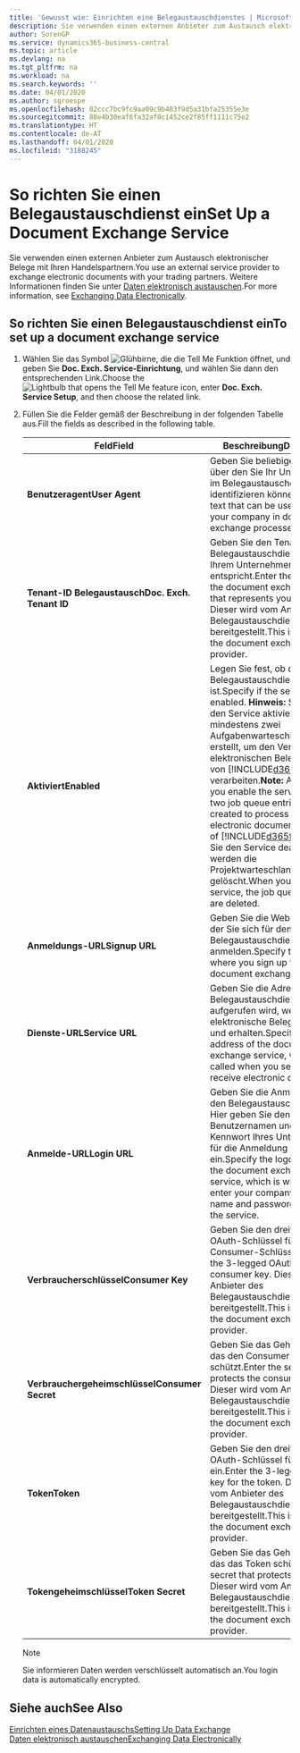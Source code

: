 ```yaml
---
title: 'Gewusst wie: Einrichten eine Belegaustauschdienstes | Microsoft Docs'
description: Sie verwenden einen externen Anbieter zum Austausch elektronischer Belege mit Ihren Handelspartnern.
author: SorenGP
ms.service: dynamics365-business-central
ms.topic: article
ms.devlang: na
ms.tgt_pltfrm: na
ms.workload: na
ms.search.keywords: ''
ms.date: 04/01/2020
ms.author: sgroespe
ms.openlocfilehash: 82ccc7bc9fc9aa09c9b403f9d5a31bfa25355e3e
ms.sourcegitcommit: 88e4b30eaf6fa32af0c1452ce2f85ff1111c75e2
ms.translationtype: HT
ms.contentlocale: de-AT
ms.lasthandoff: 04/01/2020
ms.locfileid: "3188245"
---
```

# <a name="set-up-a-document-exchange-service"></a><span data-ttu-id="76a50-103">So richten Sie einen Belegaustauschdienst ein</span><span class="sxs-lookup"><span data-stu-id="76a50-103">Set Up a Document Exchange Service</span></span>
<span data-ttu-id="76a50-104">Sie verwenden einen externen Anbieter zum Austausch elektronischer Belege mit Ihren Handelspartnern.</span><span class="sxs-lookup"><span data-stu-id="76a50-104">You use an external service provider to exchange electronic documents with your trading partners.</span></span> <span data-ttu-id="76a50-105">Weitere Informationen finden Sie unter [Daten elektronisch austauschen](across-data-exchange.md).</span><span class="sxs-lookup"><span data-stu-id="76a50-105">For more information, see [Exchanging Data Electronically](across-data-exchange.md).</span></span>  

## <a name="to-set-up-a-document-exchange-service"></a><span data-ttu-id="76a50-106">So richten Sie einen Belegaustauschdienst ein</span><span class="sxs-lookup"><span data-stu-id="76a50-106">To set up a document exchange service</span></span>  
1. <span data-ttu-id="76a50-107">Wählen Sie das Symbol ![Glühbirne, die die Tell Me Funktion öffnet](media/ui-search/search_small.png "Tell Me-Funktion"), und geben Sie **Doc. Exch. Service-Einrichtung**, und wählen Sie dann den entsprechenden Link.</span><span class="sxs-lookup"><span data-stu-id="76a50-107">Choose the ![Lightbulb that opens the Tell Me feature](media/ui-search/search_small.png "Tell me what you want to do") icon, enter **Doc. Exch. Service Setup**, and then choose the related link.</span></span>  
2. <span data-ttu-id="76a50-108">Füllen Sie die Felder gemäß der Beschreibung in der folgenden Tabelle aus.</span><span class="sxs-lookup"><span data-stu-id="76a50-108">Fill the fields as described in the following table.</span></span>  

    |<span data-ttu-id="76a50-109">Feld</span><span class="sxs-lookup"><span data-stu-id="76a50-109">Field</span></span>|<span data-ttu-id="76a50-110">Beschreibung</span><span class="sxs-lookup"><span data-stu-id="76a50-110">Description</span></span>|  
    |---------------------------------|---------------------------------------|  
    |<span data-ttu-id="76a50-111">**Benutzeragent**</span><span class="sxs-lookup"><span data-stu-id="76a50-111">**User Agent**</span></span>|<span data-ttu-id="76a50-112">Geben Sie beliebigen Text ein, über den Sie Ihr Unternehmen im Belegaustauschdienst identifizieren können</span><span class="sxs-lookup"><span data-stu-id="76a50-112">Enter any text that can be used to identify your company in document exchange processes.</span></span>|  
    |<span data-ttu-id="76a50-113">**Tenant-ID Belegaustausch**</span><span class="sxs-lookup"><span data-stu-id="76a50-113">**Doc. Exch. Tenant ID**</span></span>|<span data-ttu-id="76a50-114">Geben Sie den Tenant beim Belegaustauschdienst an, der Ihrem Unternehmen entspricht.</span><span class="sxs-lookup"><span data-stu-id="76a50-114">Enter the tenant in the document exchange service that represents your company.</span></span> <span data-ttu-id="76a50-115">Dieser wird vom Anbieter des Belegaustauschdienstes bereitgestellt.</span><span class="sxs-lookup"><span data-stu-id="76a50-115">This is provided by the document exchange service provider.</span></span>|  
    |<span data-ttu-id="76a50-116">**Aktiviert**</span><span class="sxs-lookup"><span data-stu-id="76a50-116">**Enabled**</span></span>|<span data-ttu-id="76a50-117">Legen Sie fest, ob der Belegaustauschdienst aktiviert ist.</span><span class="sxs-lookup"><span data-stu-id="76a50-117">Specify if the service is enabled.</span></span> <span data-ttu-id="76a50-118">**Hinweis:**  Sobald Sie den Service aktivieren, werden mindestens zwei Aufgabenwarteschlangenposten erstellt, um den Verkehr von elektronischen Belegen zu und von [!INCLUDE[d365fin](includes/d365fin_md.md)] zu verarbeiten.</span><span class="sxs-lookup"><span data-stu-id="76a50-118">**Note:**  As soon as you enable the service, at least two job queue entries are created to process the traffic of electronic documents in and out of [!INCLUDE[d365fin](includes/d365fin_md.md)].</span></span> <span data-ttu-id="76a50-119">Wenn Sie den Service deaktivieren, werden die Projektwarteschlangenposten gelöscht.</span><span class="sxs-lookup"><span data-stu-id="76a50-119">When you disable the service, the job queue entries are deleted.</span></span>|  
    |<span data-ttu-id="76a50-120">**Anmeldungs-URL**</span><span class="sxs-lookup"><span data-stu-id="76a50-120">**Signup URL**</span></span>|<span data-ttu-id="76a50-121">Geben Sie die Webseite an, auf der Sie sich für den Belegaustauschdienst anmelden.</span><span class="sxs-lookup"><span data-stu-id="76a50-121">Specify the web page where you sign up for the document exchange service.</span></span>|  
    |<span data-ttu-id="76a50-122">**Dienste-URL**</span><span class="sxs-lookup"><span data-stu-id="76a50-122">**Service URL**</span></span>|<span data-ttu-id="76a50-123">Geben Sie die Adresse des Belegaustauschdienst an, die aufgerufen wird, wenn Sie elektronische Belege versenden und erhalten.</span><span class="sxs-lookup"><span data-stu-id="76a50-123">Specify the address of the document exchange service, which will be called when you send and receive electronic documents.</span></span>|  
    |<span data-ttu-id="76a50-124">**Anmelde-URL**</span><span class="sxs-lookup"><span data-stu-id="76a50-124">**Login URL**</span></span>|<span data-ttu-id="76a50-125">Geben Sie die Anmeldeseite für den Belegaustauschdienst an. Hier geben Sie den Benutzernamen und das Kennwort Ihres Unternehmens für die Anmeldung beim Service ein.</span><span class="sxs-lookup"><span data-stu-id="76a50-125">Specify the logon page for the document exchange service, which is where you enter your company’s user name and password to log on to the service.</span></span>|  
    |<span data-ttu-id="76a50-126">**Verbraucherschlüssel**</span><span class="sxs-lookup"><span data-stu-id="76a50-126">**Consumer Key**</span></span>|<span data-ttu-id="76a50-127">Geben Sie den dreiteiligen OAuth-Schlüssel für den Consumer-Schlüssel ein.</span><span class="sxs-lookup"><span data-stu-id="76a50-127">Enter the 3-legged OAuth key for the consumer key.</span></span> <span data-ttu-id="76a50-128">Dieser wird vom Anbieter des Belegaustauschdienstes bereitgestellt.</span><span class="sxs-lookup"><span data-stu-id="76a50-128">This is provided by the document exchange service provider.</span></span>|  
    |<span data-ttu-id="76a50-129">**Verbrauchergeheimschlüssel**</span><span class="sxs-lookup"><span data-stu-id="76a50-129">**Consumer Secret**</span></span>|<span data-ttu-id="76a50-130">Geben Sie das Geheimnis ein, das den Consumer-Schlüssel schützt.</span><span class="sxs-lookup"><span data-stu-id="76a50-130">Enter the secret that protects the consumer key.</span></span> <span data-ttu-id="76a50-131">Dieser wird vom Anbieter des Belegaustauschdienstes bereitgestellt.</span><span class="sxs-lookup"><span data-stu-id="76a50-131">This is provided by the document exchange service provider.</span></span>|  
    |<span data-ttu-id="76a50-132">**Token**</span><span class="sxs-lookup"><span data-stu-id="76a50-132">**Token**</span></span>|<span data-ttu-id="76a50-133">Geben Sie den dreiteiligen OAuth-Schlüssel für das Token ein.</span><span class="sxs-lookup"><span data-stu-id="76a50-133">Enter the 3-legged OAuth key for the token.</span></span> <span data-ttu-id="76a50-134">Dieser wird vom Anbieter des Belegaustauschdienstes bereitgestellt.</span><span class="sxs-lookup"><span data-stu-id="76a50-134">This is provided by the document exchange service provider.</span></span>|  
    |<span data-ttu-id="76a50-135">**Tokengeheimschlüssel**</span><span class="sxs-lookup"><span data-stu-id="76a50-135">**Token Secret**</span></span>|<span data-ttu-id="76a50-136">Geben Sie das Geheimnis ein, das das Token schützt.</span><span class="sxs-lookup"><span data-stu-id="76a50-136">Enter the secret that protects the token.</span></span> <span data-ttu-id="76a50-137">Dieser wird vom Anbieter des Belegaustauschdienstes bereitgestellt.</span><span class="sxs-lookup"><span data-stu-id="76a50-137">This is provided by the document exchange service provider.</span></span>|  

    > [!NOTE]  
    > <span data-ttu-id="76a50-138">Sie informieren Daten werden verschlüsselt automatisch an.</span><span class="sxs-lookup"><span data-stu-id="76a50-138">You login data is automatically encrypted.</span></span>

## <a name="see-also"></a><span data-ttu-id="76a50-139">Siehe auch</span><span class="sxs-lookup"><span data-stu-id="76a50-139">See Also</span></span>  
[<span data-ttu-id="76a50-140">Einrichten eines Datenaustauschs</span><span class="sxs-lookup"><span data-stu-id="76a50-140">Setting Up Data Exchange</span></span>](across-set-up-data-exchange.md)  
[<span data-ttu-id="76a50-141">Daten elektronisch austauschen</span><span class="sxs-lookup"><span data-stu-id="76a50-141">Exchanging Data Electronically</span></span>](across-data-exchange.md)
